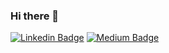 ### Hi there 👋
[![Linkedin Badge](https://img.shields.io/badge/viaann-0072b1?style=flat&logo=Linkedin&logoColor=white&link=https://www.linkedin.com/in/gedenata/)](https://www.linkedin.com/in/viaann/)
[![Medium Badge](https://img.shields.io/badge/@viaann-292929?style=flat&labelColor=292929&logo=Medium&link=https://medium.com/@gedenata)](https://medium.com/@viaann)
<!--
**viaann/viaann** is a ✨ _special_ ✨ repository because its `README.md` (this file) appears on your GitHub profile.

Here are some ideas to get you started:

- 🔭 I’m currently working on ...
- 🌱 I’m currently learning ...
- 👯 I’m looking to collaborate on ...
- 🤔 I’m looking for help with ...
- 💬 Ask me about ...
- 📫 How to reach me: ...
- 😄 Pronouns: ...
- ⚡ Fun fact: ...
-->
